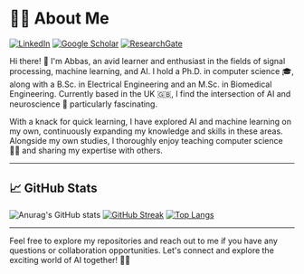 # 👨‍💻 About Me

[![LinkedIn](https://img.shields.io/badge/LinkedIn-abbas--salami-blue)](https://www.linkedin.com/in/abbas-salami-a635844b/)
[![Google Scholar](https://img.shields.io/badge/Google%20Scholar-abbas--salami-brightgreen)](https://scholar.google.com/citations?user=i7gRuJMAAAAJ&hl=en)
[![ResearchGate](https://img.shields.io/badge/ResearchGate-abbas--salami-orange)](https://www.researchgate.net/profile/Abbas-Salami-2)


Hi there! 👋 I'm Abbas, an avid learner and enthusiast in the fields of signal processing, machine learning, and AI. I hold a Ph.D. in computer science 🎓, along with a B.Sc. in Electrical Engineering and an M.Sc. in Biomedical Engineering. Currently based in the UK 🇬🇧, I find the intersection of AI and neuroscience 🧠 particularly fascinating.

With a knack for quick learning, I have explored AI and machine learning on my own, continuously expanding my knowledge and skills in these areas. Alongside my own studies, I thoroughly enjoy teaching computer science 👨‍🏫 and sharing my expertise with others.

---

## 📈 GitHub Stats

![Anurag's GitHub stats](https://github-readme-stats.vercel.app/api?username=AbbasSalami&show_icons=true&theme=blueberry&hide_border=true)
[![GitHub Streak](http://github-readme-streak-stats.herokuapp.com?user=AbbasSalami&theme=blueberry&hide_border=true&card_width=500)](https://git.io/streak-stats)
[![Top Langs](https://github-readme-stats.vercel.app/api/top-langs/?username=AbbasSalami&layout=donut&show_icons=true&theme=blueberry&hide_border=true)](https://github.com/anuraghazra/github-readme-stats)

---

Feel free to explore my repositories and reach out to me if you have any questions or collaboration opportunities. Let's connect and explore the exciting world of AI together! 🚀🤖
